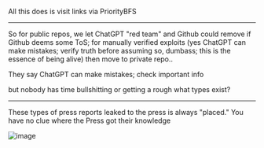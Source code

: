 All this does is visit links via PriorityBFS

----

So for public repos, we let ChatGPT "red team" and Github could remove if Github deems some ToS; for manually verified exploits (yes ChatGPT can make mistakes; verify truth before assuming so, dumbass; this is the essence of being alive) then move to private repo.. 

They say ChatGPT can make mistakes; check important info

but nobody has time bullshitting or getting a rough what types exist?

----

These types of press reports leaked to the press is always "placed." You have no clue where the Press got their knowledge

![image](https://github.com/user-attachments/assets/90185d6e-9e6f-444a-b025-357d84ab97c4)

